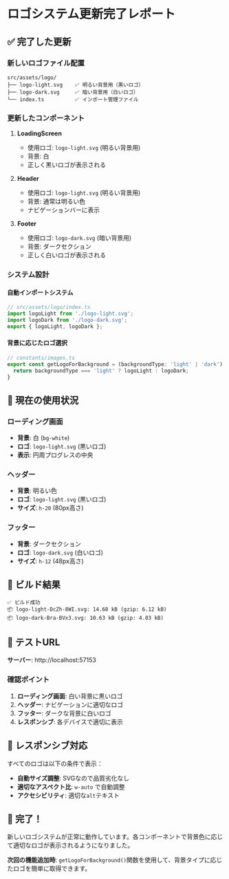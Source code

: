 # ロゴシステム更新完了レポート

## ✅ 完了した更新

### **新しいロゴファイル配置**
```
src/assets/logo/
├── logo-light.svg    ✅ 明るい背景用（黒いロゴ）
├── logo-dark.svg     ✅ 暗い背景用（白いロゴ）
└── index.ts          ✅ インポート管理ファイル
```

### **更新したコンポーネント**

1. **LoadingScreen** 
   - 使用ロゴ: `logo-light.svg` (明るい背景用)
   - 背景: 白
   - 正しく黒いロゴが表示される

2. **Header**
   - 使用ロゴ: `logo-light.svg` (明るい背景用)
   - 背景: 通常は明るい色
   - ナビゲーションバーに表示

3. **Footer**
   - 使用ロゴ: `logo-dark.svg` (暗い背景用)
   - 背景: ダークセクション
   - 正しく白いロゴが表示される

### **システム設計**

#### **自動インポートシステム**
```typescript
// src/assets/logo/index.ts
import logoLight from './logo-light.svg';
import logoDark from './logo-dark.svg';
export { logoLight, logoDark };
```

#### **背景に応じたロゴ選択**
```typescript
// constants/images.ts
export const getLogoForBackground = (backgroundType: 'light' | 'dark'): string => {
  return backgroundType === 'light' ? logoLight : logoDark;
}
```

## 🎯 現在の使用状況

### **ローディング画面**
- **背景**: 白 (`bg-white`)
- **ロゴ**: `logo-light.svg` (黒いロゴ)
- **表示**: 円周プログレスの中央

### **ヘッダー**
- **背景**: 明るい色
- **ロゴ**: `logo-light.svg` (黒いロゴ)
- **サイズ**: `h-20` (80px高さ)

### **フッター**
- **背景**: ダークセクション
- **ロゴ**: `logo-dark.svg` (白いロゴ)
- **サイズ**: `h-12` (48px高さ)

## 🚀 ビルド結果

```
✅ ビルド成功
📦 logo-light-DcZh-8WI.svg: 14.68 kB (gzip: 6.12 kB)
📦 logo-dark-Bra-BVx3.svg: 10.63 kB (gzip: 4.03 kB)
```

## 🔗 テストURL

**サーバー**: http://localhost:57153

### **確認ポイント**
1. **ローディング画面**: 白い背景に黒いロゴ
2. **ヘッダー**: ナビゲーションに適切なロゴ
3. **フッター**: ダークな背景に白いロゴ
4. **レスポンシブ**: 各デバイスで適切に表示

## 📱 レスポンシブ対応

すべてのロゴは以下の条件で表示：
- **自動サイズ調整**: SVGなので品質劣化なし
- **適切なアスペクト比**: `w-auto` で自動調整
- **アクセシビリティ**: 適切な`alt`テキスト

## 🎉 完了！

新しいロゴシステムが正常に動作しています。各コンポーネントで背景色に応じて適切なロゴが表示されるようになりました。

**次回の機能追加時**: `getLogoForBackground()`関数を使用して、背景タイプに応じたロゴを簡単に取得できます。
